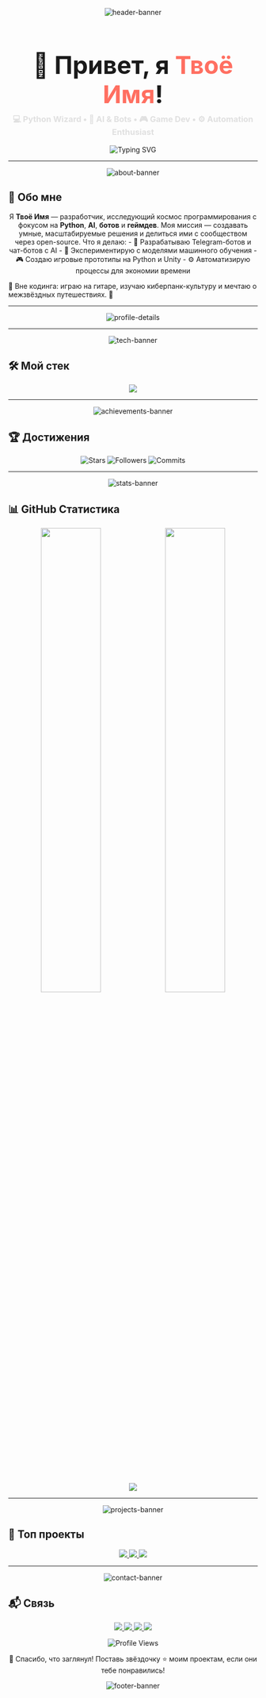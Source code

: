 <p align="center">
  <img src="https://capsule-render.vercel.app/api?type=waving&color=gradient&height=300§ion=header&text=Welcome%20to%20my%20Galaxy!&fontSize=60&fontColor=ffffff&animation=twinkling&fontAlignY=40" alt="header-banner"/>
</p>

<h1 align="center" style="font-size: 3.5em; margin-bottom: 0.2em;">🌌 Привет, я <span style="color:#ff6f61;">Твоё Имя</span>!</h1>
<h3 align="center" style="margin-top: 0.2em; color:#e0e0e0;">💻 Python Wizard • 🤖 AI & Bots • 🎮 Game Dev • ⚙️ Automation Enthusiast</h3>

<p align="center">
  <img src="https://readme-typing-svg.demolab.com?font=JetBrains+Mono&size=26&duration=2000&pause=1000&color=FF6F61¢er=true&vCenter=true&width=750&lines=Кодю+будущее+с+Python+и+AI;Создаю+умных+ботов+и+захватывающие+игры;Автоматизирую+всё,+что+движется;Open-source+—+мой+космос!" alt="Typing SVG" />
</p>

---

<p align="center">
  <img src="https://capsule-render.vercel.app/api?type=soft&color=gradient&height=150§ion=header&text=About%20Me&fontSize=40&fontColor=ffffff&animation=scaleIn" alt="about-banner"/>
</p>

## 🌟 Обо мне

<p align="center">
  Я <strong>Твоё Имя</strong> — разработчик, исследующий космос программирования с фокусом на <strong>Python</strong>, <strong>AI</strong>, <strong>ботов</strong> и <strong>геймдев</strong>.  
  Моя миссия — создавать умные, масштабируемые решения и делиться ими с сообществом через open-source.  
  Что я делаю:  
  - 🤖 Разрабатываю Telegram-ботов и чат-ботов с AI  
  - 🧠 Экспериментирую с моделями машинного обучения  
  - 🎮 Создаю игровые прототипы на Python и Unity  
  - ⚙️ Автоматизирую процессы для экономии времени  

  🎸 Вне кодинга: играю на гитаре, изучаю киберпанк-культуру и мечтаю о межзвёздных путешествиях. 🚀
</p>

---

<p align="center">
  <img src="https://github-profile-summary-cards.vercel.app/api/cards/profile-details?username=твой_юзернейм&theme=dracula" alt="profile-details"/>
</p>

---

<p align="center">
  <img src="https://capsule-render.vercel.app/api?type=soft&color=gradient&height=150§ion=header&text=Tech%20Stack&fontSize=40&fontColor=ffffff&animation=scaleIn" alt="tech-banner"/>
</p>

## 🛠️ Мой стек

<p align="center">
  <img src="https://skillicons.dev/icons?i=python,django,flask,js,nodejs,react,docker,postgres,mongodb,git,github,vscode,linux,aws&theme=dark&perline=7" />
</p>

---

<p align="center">
  <img src="https://capsule-render.vercel.app/api?type=soft&color=gradient&height=150§ion=header&text=Achievements&fontSize=40&fontColor=ffffff&animation=scaleIn" alt="achievements-banner"/>
</p>

## 🏆 Достижения

<p align="center">
  <img src="https://img.shields.io/badge/Stars%20Earned-750-brightgreen?style=for-the-badge&logo=star" alt="Stars" />
  <img src="https://img.shields.io/badge/Followers-300-blue?style=for-the-badge&logo=users" alt="Followers" />
  <img src="https://img.shields.io/badge/Commits%20Last%20Year-4000-yellow?style=for-the-badge&logo=git" alt="Commits" />
</p>

---

<p align="center">
  <img src="https://capsule-render.vercel.app/api?type=soft&color=gradient&height=150§ion=header&text=GitHub%20Stats&fontSize=40&fontColor=ffffff&animation=scaleIn" alt="stats-banner"/>
</p>

## 📊 GitHub Статистика

<p align="center">
  <img src="https://github-readme-stats.vercel.app/api?username=твой_юзернейм&show_icons=true&theme=dracula&hide_border=true&include_all_commits=true&count_private=true" width="49%" />
  <img src="https://github-readme-streak-stats.herokuapp.com/?user=твой_юзернейм&theme=dracula&hide_border=true" width="49%" />
</p>

<p align="center">
  <img src="https://github-readme-activity-graph.vercel.app/graph?username=твой_юзернейм&theme=dracula&hide_border=true&area=true" />
</p>

---

<p align="center">
  <img src="https://capsule-render.vercel.app/api?type=soft&color=gradient&height=150§ion=header&text=Top%20Projects&fontSize=40&fontColor=ffffff&animation=scaleIn" alt="projects-banner"/>
</p>

## 🌠 Топ проекты

<p align="center">
  <a href="ссылка_на_проект1">
    <img src="https://img.shields.io/badge/Project%201-Telegram%20AI%20Bot-FF6F61?style=flat-square&logo=telegram" />
  </a>
  <a href="ссылка_на_проект2">
    <img src="https://img.shields.io/badge/Project%202-Python%20Game%20Prototype-3776AB?style=flat-square&logo=python" />
  </a>
  <a href="ссылка_на_проект3">
    <img src="https://img.shields.io/badge/Project%203-Automation%20Script-663399?style=flat-square&logo=script" />
  </a>
</p>

---

<p align="center">
  <img src="https://capsule-render.vercel.app/api?type=soft&color=gradient&height=150§ion=header&text=Connect%20With%20Me&fontSize=40&fontColor=ffffff&animation=scaleIn" alt="contact-banner"/>
</p>

## 📬 Связь

<p align="center">
  <a href="https://t.me/твой_ник" target="_blank">
    <img src="https://img.shields.io/badge/Telegram-0088CC?style=for-the-badge&logo=telegram&logoColor=white" />
  </a>
  <a href="https://github.com/твой_юзернейм" target="_blank">
    <img src="https://img.shields.io/badge/GitHub-181717?style=for-the-badge&logo=github&logoColor=white" />
  </a>
  <a href="mailto:твой_email@example.com" target="_blank">
    <img src="https://img.shields.io/badge/Email-D14836?style=for-the-badge&logo=gmail&logoColor=white" />
  </a>
  <a href="https://linkedin.com/in/твой_профиль" target="_blank">
    <img src="https://img.shields.io/badge/LinkedIn-0A66C2?style=for-the-badge&logo=linkedin&logoColor=white" />
  </a>
</p>

<p align="center">
  <img src="https://komarev.com/ghpvc/?username=твой_юзернейм&label=Profile%20Views&style=flat-square&color=ff6f61" alt="Profile Views" />
</p>

<p align="center">
  🌟 Спасибо, что заглянул! Поставь звёздочку ⭐️ моим проектам, если они тебе понравились!
</p>

<p align="center">
  <img src="https://capsule-render.vercel.app/api?type=waving&color=gradient&height=150§ion=footer&animation=twinkling" alt="footer-banner"/>
</p>